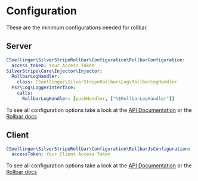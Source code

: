 # Configuration

These are the minimum configurations needed for rollbar.

## Server

```yaml
CSoellinger\SilverStripeRollbar\Configuration\RollbarConfiguration:
  access_token: Your Access Token
SilverStripe\Core\Injector\Injector:
  RollbarLogHandler:
    class: CSoellinger\SilverStripeRollbar\Log\RollbarLogHandler
  Psr\Log\LoggerInterface:
    calls:
      RollbarLogHandler: [pushHandler, ["%$RollbarLogHandler"]]
```

To see all configuration options take a look at the [API Documentation](api/CSoellinger/SilverStripeRollbar/Configuration/RollbarConfiguration.md) or the [Rollbar docs](https://docs.rollbar.com/docs/php-configuration-reference)

## Client

```yaml
CSoellinger\SilverStripeRollbar\Configuration\RollbarJsConfiguration:
  accessToken: Your Client Access Token
```

To see all configuration options take a look at the [API Documentation](api/CSoellinger/SilverStripeRollbar/Configuration/RollbarJsConfiguration.md) or the [Rollbar docs](https://docs.rollbar.com/docs/rollbarjs-configuration-reference)
